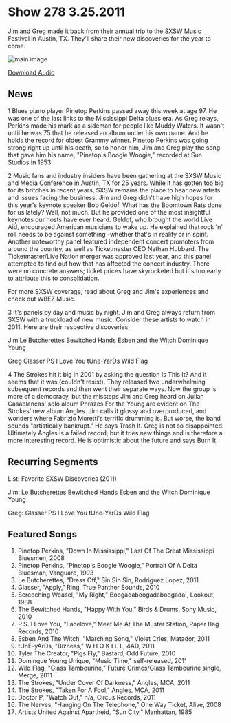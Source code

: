 # Show 278 3.25.2011
Jim and Greg made it back from their annual trip to the SXSW Music Festival in Austin, TX. They'll share their new discoveries for the year to come.

![main image](http://www.soundopinions.org/images/2011/sxsw.jpg)

[Download Audio](http://audio.soundopinions.org/streams/2011/03/so_20110325.m3u)

## News
1 Blues piano player Pinetop Perkins passed away this week at age 97. He was one of the last links to the Mississippi Delta blues era. As Greg relays, Perkins made his mark as a sideman for people like Muddy Waters. It wasn't until he was 75 that he released an album under his own name. And he holds the record for oldest Grammy winner. Pinetop Perkins was going strong right up until his death, so to honor him, Jim and Greg play the song that gave him his name, "Pinetop's Boogie Woogie," recorded at Sun Studios in 1953.

2 Music fans and industry insiders have been gathering at the SXSW Music and Media Conference in Austin, TX for 25 years. While it has gotten too big for its britches in recent years, SXSW remains the place to hear new artists and issues facing the business. Jim and Greg didn't have high hopes for this year's keynote speaker Bob Geldof. What has the Boomtown Rats done for us lately? Well, not much. But he provided one of the most insightful keynotes our hosts have ever heard. Geldof, who brought the world Live Aid, encouraged American musicians to wake up. He explained that rock 'n' roll needs to be against something -whether that's in reality or in spirit. Another noteworthy panel featured independent concert promoters from around the country, as well as Ticketmaster CEO Nathan Hubbard. The Ticketmaster/Live Nation merger was approved last year, and this panel attempted to find out how that has affected the concert industry. There were no concrete answers; ticket prices have skyrocketed but it's too early to attribute this to consolidation.

For more SXSW coverage, read about Greg and Jim's experiences and check out WBEZ Music.

3 It's panels by day and music by night. Jim and Greg always return from SXSW with a truckload of new music. Consider these artists to watch in 2011. Here are their respective discoveries:

Jim
Le Butcherettes
Bewitched Hands
Esben and the Witch
Dominique Young

Greg
Glasser
PS I Love You
tUne-YarDs
Wild Flag

4 The Strokes hit it big in 2001 by asking the question Is This It? And it seems that it was (couldn't resist). They released two underwhelming subsequent records and then went their separate ways. Now the group is more of a democracy, but the missteps Jim and Greg heard on Julian Casablancas' solo album Phrazes For the Young are evident on The Strokes' new album Angles. Jim calls it glossy and overproduced, and wonders where Fabrizio Moretti's terrific drumming is. But worse, the band sounds "artistically bankrupt." He says Trash It. Greg is not so disappointed. Ultimately Angles is a failed record, but it tries new things and is therefore a more interesting record. He is optimistic about the future and says Burn It.

## Recurring Segments
List: Favorite SXSW Discoveries (2011)

Jim:
Le Butcherettes
Bewitched Hands
Esben and the Witch
Dominique Young

Greg:
Glasser
PS I Love You
tUne-YarDs
Wild Flag

## Featured Songs
1. Pinetop Perkins, "Down In Mississippi," Last Of The Great Mississippi Bluesmen, 2008
2. Pinetop Perkins, "Pinetop's Boogie Woogie," Portrait Of A Delta Bluesman, Vanguard, 1993
3. Le Butcherettes, "Dress Off," Sin Sin Sin, Rodriguez Lopez, 2011
4. Glasser, "Apply," Ring, True Panther Sounds, 2010
5. Screeching Weasel, "My Right," Boogadaboogadaboogada!, Lookout, 1988
6. The Bewitched Hands, "Happy With You," Birds & Drums, Sony Music, 2010
7. P.S. I Love You, "Facelove," Meet Me At The Muster Station, Paper Bag Records, 2010
8. Esben And The Witch, "Marching Song," Violet Cries, Matador, 2011
9. tUnE-yArDs, "Bizness," W H O K I L L, 4AD, 2011
10. Tyler The Creator, "Pigs Fly," Bastard, Odd Future, 2010
11. Dominque Young Unique, "Music Time," self-released, 2011
12. Wild Flag, "Glass Tambourine," Future Crimes/Glass Tambourine single, Merge, 2011
13. The Strokes, "Under Cover Of Darkness," Angles, MCA, 2011
14. The Strokes, "Taken For A Fool," Angles, MCA, 2011
15. Doctor P, "Watch Out," n/a, Circus Records, 2011
16. The Nerves, "Hanging On The Telephone," One Way Ticket, Alive, 2008
17. Artists United Against Apartheid, "Sun City," Manhattan, 1985
